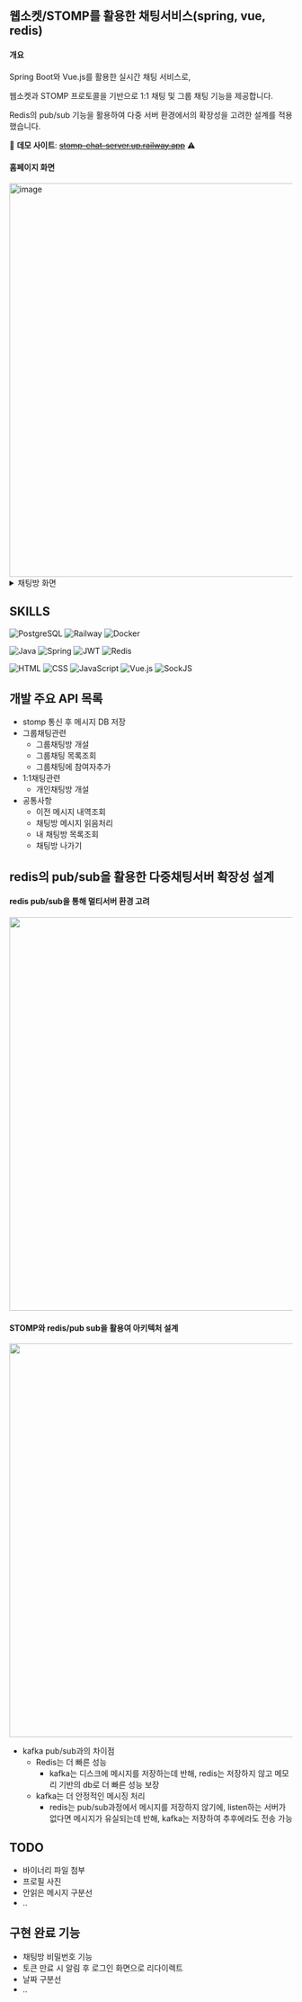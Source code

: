 ## 웹소켓/STOMP를 활용한 채팅서비스(spring, vue, redis)

#### 개요
Spring Boot와 Vue.js를 활용한 실시간 채팅 서비스로,

웹소켓과 STOMP 프로토콜을 기반으로 1:1 채팅 및 그룹 채팅 기능을 제공합니다.

Redis의 pub/sub 기능을 활용하여 다중 서버 환경에서의 확장성을 고려한 설계를 적용했습니다.

🔗 **데모 사이트**: ~~[stomp-chat-server.up.railway.app](https://stomp-chat-server.up.railway.app/)~~ ⚠️


#### 홈페이지 화면
<img width="700" alt="image" src="https://github.com/user-attachments/assets/4186f731-2af9-4010-baa5-627c966f8f4b" />

<details>
  <summary>채팅방 화면</summary>
    <img width="700" alt="image" src="https://github.com/user-attachments/assets/f6cfe899-0d43-4a49-a375-16ca61d6bdb8" />
</details>

## SKILLS

![PostgreSQL](https://img.shields.io/badge/PostgreSQL-316192?style=flat&logo=postgresql&logoColor=white)
![Railway](https://img.shields.io/badge/Railway-0B0D0E?style=flat&logo=railway&logoColor=white)
![Docker](https://img.shields.io/badge/Docker-2496ED?style=flat&logo=docker&logoColor=white)

![Java](https://img.shields.io/badge/Java-ED8B00?style=flat&logo=openjdk&logoColor=white)
![Spring](https://img.shields.io/badge/Spring-6DB33F?style=flat&logo=spring&logoColor=white)
![JWT](https://img.shields.io/badge/JWT-000000?style=flat&logo=JSON%20web%20tokens&logoColor=white)
![Redis](https://img.shields.io/badge/Redis-DC382D?style=flat&logo=redis&logoColor=white)

![HTML](https://img.shields.io/badge/HTML5-E34F26?style=flat&logo=html5&logoColor=white)
![CSS](https://img.shields.io/badge/CSS3-1572B6?style=flat&logo=css3&logoColor=white)
![JavaScript](https://img.shields.io/badge/JavaScript-F7DF1E?style=flat&logo=javascript&logoColor=black)
![Vue.js](https://img.shields.io/badge/Vue.js-4FC08D?style=flat&logo=vue.js&logoColor=white)
![SockJS](https://img.shields.io/badge/SockJS-000000?style=flat&logo=socket.io&logoColor=white)


## 개발 주요 API 목록
- stomp 통신 후 메시지 DB 저장
- 그룹채팅관련
  - 그룹채팅방 개설
  - 그룹채팅 목록조회
  - 그룹채팅에 참여자추가
- 1:1채팅관련
  - 개인채팅방 개설
- 공통사항
  - 이전 메시지 내역조회
  - 채팅방 메시지 읽음처리
  - 내 채팅방 목록조회
  - 채팅방 나가기

## redis의 pub/sub을 활용한 다중채팅서버 확장성 설계
#### redis pub/sub을 통해 멀티서버 환경 고려
<img src="https://github.com/user-attachments/assets/87031ec1-c754-48b7-8dbf-9c7683ec8d74" width="700" />

#### STOMP와 redis/pub sub을 활용여 아키텍처 설계
<img src="https://github.com/user-attachments/assets/ba2c82fe-d148-4289-aae5-449b1cc32d03" width="700" />

- kafka pub/sub과의 차이점
    - Redis는 더 빠른 성능
        - kafka는 디스크에 메시지를 저장하는데 반해, redis는 저장하지 않고 메모리 기반의 db로 더 빠른 성능 보장
    - kafka는 더 안정적인 메시징 처리
        - redis는 pub/sub과정에서 메시지를 저장하지 않기에, listen하는 서버가 없다면 메시지가 유실되는데 반해, kafka는 저장하여 추후에라도 전송 가능

## TODO
- 바이너리 파일 첨부
- 프로필 사진
- 안읽은 메시지 구분선
- ..

## 구현 완료 기능
- 채팅방 비밀번호 기능
- 토큰 만료 시 알림 후 로그인 화면으로 리다이렉트 
- 날짜 구분선
- ..
